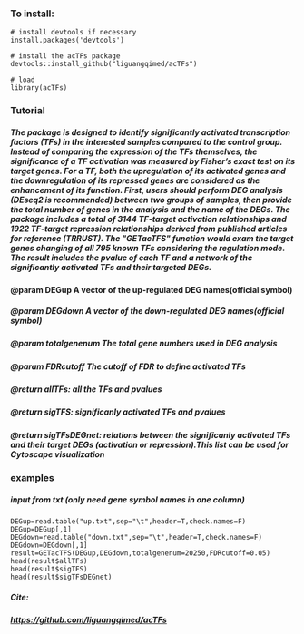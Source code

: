 ### To install:

```
# install devtools if necessary
install.packages('devtools')

# install the acTFs package
devtools::install_github("liguangqimed/acTFs")

# load
library(acTFs)
```
### Tutorial
##### The package is designed to identify significantly activated transcription factors (TFs) in the interested samples compared to the control group. Instead of comparing the expression of the TFs themselves, the significance of a TF activation was measured by Fisher’s exact test on its target genes. For a TF, both the upregulation of its activated genes and the downregulation of its repressed genes are considered as the enhancement of its function. First, users should perform DEG analysis (DEseq2 is recommended) between two groups of samples, then provide the total number of genes in the analysis and the name of the DEGs. The package includes a total of 3144 TF-target activation relationships and 1922 TF-target repression relationships derived from published articles for reference (TRRUST). The "GETacTFS" function would exam the target genes changing of all 795 known TFs  considering the regulation mode. The result includes the pvalue of each TF and a network of the significantly activated TFs and their targeted DEGs.
####  @param DEGup A vector of the up-regulated DEG names(official symbol)
##### @param DEGdown A vector of the down-regulated DEG names(official symbol)
##### @param totalgenenum The total gene numbers used in DEG analysis
##### @param FDRcutoff The cutoff of FDR to define activated TFs
##### @return allTFs: all the TFs and pvalues
##### @return sigTFS: significanly activated TFs and pvalues
##### @return sigTFsDEGnet: relations between the significanly activated TFs and their target DEGs (activation or repression).This list can be used for Cytoscape visualization
### examples
##### input from txt (only need gene symbol names in one column)
```
DEGup=read.table("up.txt",sep="\t",header=T,check.names=F)
DEGup=DEGup[,1]
DEGdown=read.table("down.txt",sep="\t",header=T,check.names=F)
DEGdown=DEGdown[,1]
result=GETacTFS(DEGup,DEGdown,totalgenenum=20250,FDRcutoff=0.05)
head(result$allTFs)
head(result$sigTFS)
head(result$sigTFsDEGnet)
```
##### Cite:
##### https://github.com/liguangqimed/acTFs
